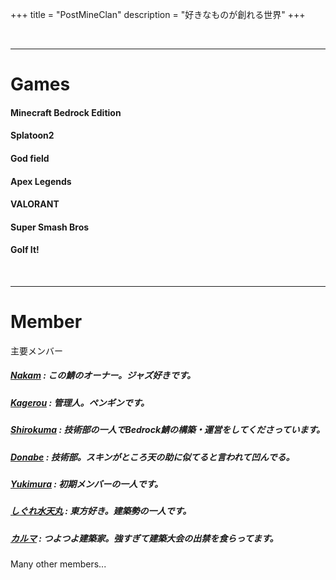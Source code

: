 +++
title = "PostMineClan"
description = "好きなものが創れる世界"
+++

<br>
<hr>

# Games
#### Minecraft Bedrock Edition
#### Splatoon2
#### God field
#### Apex Legends
#### VALORANT
#### Super Smash Bros
#### Golf It!

<br>
<hr>

# Member
主要メンバー
##### [Nakam](https://twitter.com/NakaMCBE) : この鯖のオーナー。ジャズ好きです。
##### [Kagerou](https://twitter.com/taikokagerou4) : 管理人。ペンギンです。
##### [Shirokuma](https://twitter.com/mckenchiku) : 技術部の一人でBedrock鯖の構築・運営をしてくださっています。
##### [Donabe](https://twitter.com/A10donabe) : 技術部。スキンがところ天の助に似てると言われて凹んでる。
##### [Yukimura](https://twitter.com/momijitps) : 初期メンバーの一人です。
##### [しぐれ水天丸](https://twitter.com/Mizuyaten_Paru2) : 東方好き。建築勢の一人です。
##### [カルマ](https://twitter.com/kkkkkaruma) : つよつよ建築家。強すぎて建築大会の出禁を食らってます。

Many other members...
